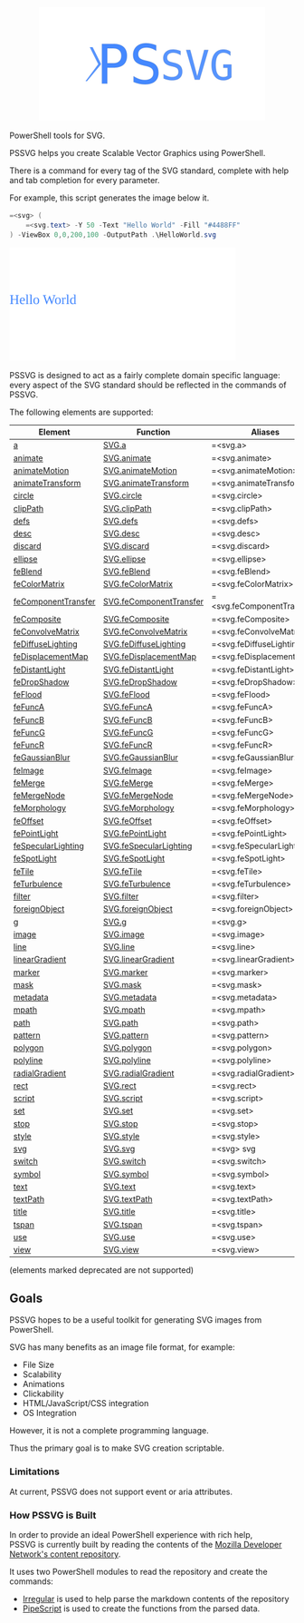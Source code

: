 <div align='center'>
<img src='Assets/PSSVG.svg' />
</div>

PowerShell tools for SVG.

PSSVG helps you create Scalable Vector Graphics using PowerShell.


There is a command for every tag of the SVG standard, complete with help and tab completion for every parameter.


For example, this script generates the image below it.

~~~PowerShell
=<svg> (
    =<svg.text> -Y 50 -Text "Hello World" -Fill "#4488FF"
) -ViewBox 0,0,200,100 -OutputPath .\HelloWorld.svg
~~~
![HelloWorld](HelloWorld.svg)

PSSVG is designed to act as a fairly complete domain specific language:  every aspect of the SVG standard should be reflected in the commands of PSSVG.

The following elements are supported:


|Element                                               |Function                                              |Aliases                         |
|------------------------------------------------------|------------------------------------------------------|--------------------------------|
|[a](SVG.a.md)                                    |[SVG.a](SVG.a.ps1)                                    |=&lt;svg.a&gt;                  |
|[animate](SVG.animate.md)                        |[SVG.animate](SVG.animate.ps1)                        |=&lt;svg.animate&gt;            |
|[animateMotion](SVG.animateMotion.md)            |[SVG.animateMotion](SVG.animateMotion.ps1)            |=&lt;svg.animateMotion&gt;      |
|[animateTransform](SVG.animateTransform.md)      |[SVG.animateTransform](SVG.animateTransform.ps1)      |=&lt;svg.animateTransform&gt;   |
|[circle](SVG.circle.md)                          |[SVG.circle](SVG.circle.ps1)                          |=&lt;svg.circle&gt;             |
|[clipPath](SVG.clipPath.md)                      |[SVG.clipPath](SVG.clipPath.ps1)                      |=&lt;svg.clipPath&gt;           |
|[defs](SVG.defs.md)                              |[SVG.defs](SVG.defs.ps1)                              |=&lt;svg.defs&gt;               |
|[desc](SVG.desc.md)                              |[SVG.desc](SVG.desc.ps1)                              |=&lt;svg.desc&gt;               |
|[discard](SVG.discard.md)                        |[SVG.discard](SVG.discard.ps1)                        |=&lt;svg.discard&gt;            |
|[ellipse](SVG.ellipse.md)                        |[SVG.ellipse](SVG.ellipse.ps1)                        |=&lt;svg.ellipse&gt;            |
|[feBlend](SVG.feBlend.md)                        |[SVG.feBlend](SVG.feBlend.ps1)                        |=&lt;svg.feBlend&gt;            |
|[feColorMatrix](SVG.feColorMatrix.md)            |[SVG.feColorMatrix](SVG.feColorMatrix.ps1)            |=&lt;svg.feColorMatrix&gt;      |
|[feComponentTransfer](SVG.feComponentTransfer.md)|[SVG.feComponentTransfer](SVG.feComponentTransfer.ps1)|=&lt;svg.feComponentTransfer&gt;|
|[feComposite](SVG.feComposite.md)                |[SVG.feComposite](SVG.feComposite.ps1)                |=&lt;svg.feComposite&gt;        |
|[feConvolveMatrix](SVG.feConvolveMatrix.md)      |[SVG.feConvolveMatrix](SVG.feConvolveMatrix.ps1)      |=&lt;svg.feConvolveMatrix&gt;   |
|[feDiffuseLighting](SVG.feDiffuseLighting.md)    |[SVG.feDiffuseLighting](SVG.feDiffuseLighting.ps1)    |=&lt;svg.feDiffuseLighting&gt;  |
|[feDisplacementMap](SVG.feDisplacementMap.md)    |[SVG.feDisplacementMap](SVG.feDisplacementMap.ps1)    |=&lt;svg.feDisplacementMap&gt;  |
|[feDistantLight](SVG.feDistantLight.md)          |[SVG.feDistantLight](SVG.feDistantLight.ps1)          |=&lt;svg.feDistantLight&gt;     |
|[feDropShadow](SVG.feDropShadow.md)              |[SVG.feDropShadow](SVG.feDropShadow.ps1)              |=&lt;svg.feDropShadow&gt;       |
|[feFlood](SVG.feFlood.md)                        |[SVG.feFlood](SVG.feFlood.ps1)                        |=&lt;svg.feFlood&gt;            |
|[feFuncA](SVG.feFuncA.md)                        |[SVG.feFuncA](SVG.feFuncA.ps1)                        |=&lt;svg.feFuncA&gt;            |
|[feFuncB](SVG.feFuncB.md)                        |[SVG.feFuncB](SVG.feFuncB.ps1)                        |=&lt;svg.feFuncB&gt;            |
|[feFuncG](SVG.feFuncG.md)                        |[SVG.feFuncG](SVG.feFuncG.ps1)                        |=&lt;svg.feFuncG&gt;            |
|[feFuncR](SVG.feFuncR.md)                        |[SVG.feFuncR](SVG.feFuncR.ps1)                        |=&lt;svg.feFuncR&gt;            |
|[feGaussianBlur](SVG.feGaussianBlur.md)          |[SVG.feGaussianBlur](SVG.feGaussianBlur.ps1)          |=&lt;svg.feGaussianBlur&gt;     |
|[feImage](SVG.feImage.md)                        |[SVG.feImage](SVG.feImage.ps1)                        |=&lt;svg.feImage&gt;            |
|[feMerge](SVG.feMerge.md)                        |[SVG.feMerge](SVG.feMerge.ps1)                        |=&lt;svg.feMerge&gt;            |
|[feMergeNode](SVG.feMergeNode.md)                |[SVG.feMergeNode](SVG.feMergeNode.ps1)                |=&lt;svg.feMergeNode&gt;        |
|[feMorphology](SVG.feMorphology.md)              |[SVG.feMorphology](SVG.feMorphology.ps1)              |=&lt;svg.feMorphology&gt;       |
|[feOffset](SVG.feOffset.md)                      |[SVG.feOffset](SVG.feOffset.ps1)                      |=&lt;svg.feOffset&gt;           |
|[fePointLight](SVG.fePointLight.md)              |[SVG.fePointLight](SVG.fePointLight.ps1)              |=&lt;svg.fePointLight&gt;       |
|[feSpecularLighting](SVG.feSpecularLighting.md)  |[SVG.feSpecularLighting](SVG.feSpecularLighting.ps1)  |=&lt;svg.feSpecularLighting&gt; |
|[feSpotLight](SVG.feSpotLight.md)                |[SVG.feSpotLight](SVG.feSpotLight.ps1)                |=&lt;svg.feSpotLight&gt;        |
|[feTile](SVG.feTile.md)                          |[SVG.feTile](SVG.feTile.ps1)                          |=&lt;svg.feTile&gt;             |
|[feTurbulence](SVG.feTurbulence.md)              |[SVG.feTurbulence](SVG.feTurbulence.ps1)              |=&lt;svg.feTurbulence&gt;       |
|[filter](SVG.filter.md)                          |[SVG.filter](SVG.filter.ps1)                          |=&lt;svg.filter&gt;             |
|[foreignObject](SVG.foreignObject.md)            |[SVG.foreignObject](SVG.foreignObject.ps1)            |=&lt;svg.foreignObject&gt;      |
|[g](SVG.g.md)                                    |[SVG.g](SVG.g.ps1)                                    |=&lt;svg.g&gt;                  |
|[image](SVG.image.md)                            |[SVG.image](SVG.image.ps1)                            |=&lt;svg.image&gt;              |
|[line](SVG.line.md)                              |[SVG.line](SVG.line.ps1)                              |=&lt;svg.line&gt;               |
|[linearGradient](SVG.linearGradient.md)          |[SVG.linearGradient](SVG.linearGradient.ps1)          |=&lt;svg.linearGradient&gt;     |
|[marker](SVG.marker.md)                          |[SVG.marker](SVG.marker.ps1)                          |=&lt;svg.marker&gt;             |
|[mask](SVG.mask.md)                              |[SVG.mask](SVG.mask.ps1)                              |=&lt;svg.mask&gt;               |
|[metadata](SVG.metadata.md)                      |[SVG.metadata](SVG.metadata.ps1)                      |=&lt;svg.metadata&gt;           |
|[mpath](SVG.mpath.md)                            |[SVG.mpath](SVG.mpath.ps1)                            |=&lt;svg.mpath&gt;              |
|[path](SVG.path.md)                              |[SVG.path](SVG.path.ps1)                              |=&lt;svg.path&gt;               |
|[pattern](SVG.pattern.md)                        |[SVG.pattern](SVG.pattern.ps1)                        |=&lt;svg.pattern&gt;            |
|[polygon](SVG.polygon.md)                        |[SVG.polygon](SVG.polygon.ps1)                        |=&lt;svg.polygon&gt;            |
|[polyline](SVG.polyline.md)                      |[SVG.polyline](SVG.polyline.ps1)                      |=&lt;svg.polyline&gt;           |
|[radialGradient](SVG.radialGradient.md)          |[SVG.radialGradient](SVG.radialGradient.ps1)          |=&lt;svg.radialGradient&gt;     |
|[rect](SVG.rect.md)                              |[SVG.rect](SVG.rect.ps1)                              |=&lt;svg.rect&gt;               |
|[script](SVG.script.md)                          |[SVG.script](SVG.script.ps1)                          |=&lt;svg.script&gt;             |
|[set](SVG.set.md)                                |[SVG.set](SVG.set.ps1)                                |=&lt;svg.set&gt;                |
|[stop](SVG.stop.md)                              |[SVG.stop](SVG.stop.ps1)                              |=&lt;svg.stop&gt;               |
|[style](SVG.style.md)                            |[SVG.style](SVG.style.ps1)                            |=&lt;svg.style&gt;              |
|[svg](SVG.svg.md)                                |[SVG.svg](SVG.svg.ps1)                                |=&lt;svg&gt; svg                |
|[switch](SVG.switch.md)                          |[SVG.switch](SVG.switch.ps1)                          |=&lt;svg.switch&gt;             |
|[symbol](SVG.symbol.md)                          |[SVG.symbol](SVG.symbol.ps1)                          |=&lt;svg.symbol&gt;             |
|[text](SVG.text.md)                              |[SVG.text](SVG.text.ps1)                              |=&lt;svg.text&gt;               |
|[textPath](SVG.textPath.md)                      |[SVG.textPath](SVG.textPath.ps1)                      |=&lt;svg.textPath&gt;           |
|[title](SVG.title.md)                            |[SVG.title](SVG.title.ps1)                            |=&lt;svg.title&gt;              |
|[tspan](SVG.tspan.md)                            |[SVG.tspan](SVG.tspan.ps1)                            |=&lt;svg.tspan&gt;              |
|[use](SVG.use.md)                                |[SVG.use](SVG.use.ps1)                                |=&lt;svg.use&gt;                |
|[view](SVG.view.md)                              |[SVG.view](SVG.view.ps1)                              |=&lt;svg.view&gt;               |



(elements marked deprecated are not supported)

## Goals

PSSVG hopes to be a useful toolkit for generating SVG images from PowerShell.

SVG has many benefits as an image file format, for example:
* File Size
* Scalability
* Animations
* Clickability
* HTML/JavaScript/CSS integration
* OS Integration

However, it is not a complete programming language.

Thus the primary goal is to make SVG creation scriptable.

### Limitations 

At current, PSSVG does not support event or aria attributes.

### How PSSVG is Built

In order to provide an ideal PowerShell experience with rich help,  
PSSVG is currently built by reading the contents of the [Mozilla Developer Network's content repository](https://github.com/mdn/content).

It uses two PowerShell modules to read the repository and create the commands:

* [Irregular](https://github.com/StartAutomating/Irregular) is used to help parse the markdown contents of the repository
* [PipeScript](https://github.com/StartAutomating/PipeScript) is used to create the functions from the parsed data.





